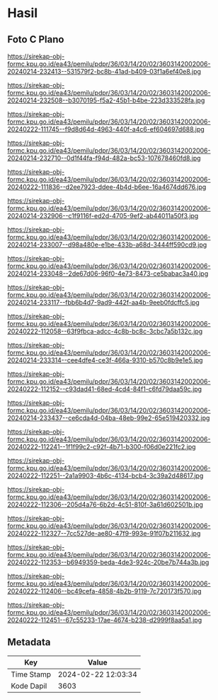 # Hasil

## Foto C Plano

https://sirekap-obj-formc.kpu.go.id/ea43/pemilu/pdpr/36/03/14/20/02/3603142002006-20240214-232413--531579f2-bc8b-41ad-b409-03f1a6ef40e8.jpg

https://sirekap-obj-formc.kpu.go.id/ea43/pemilu/pdpr/36/03/14/20/02/3603142002006-20240214-232508--b3070195-f5a2-45b1-b4be-223d333528fa.jpg

https://sirekap-obj-formc.kpu.go.id/ea43/pemilu/pdpr/36/03/14/20/02/3603142002006-20240222-111745--f9d8d64d-4963-440f-a4c6-ef604697d688.jpg

https://sirekap-obj-formc.kpu.go.id/ea43/pemilu/pdpr/36/03/14/20/02/3603142002006-20240214-232710--0d1f44fa-f94d-482a-bc53-107678460fd8.jpg

https://sirekap-obj-formc.kpu.go.id/ea43/pemilu/pdpr/36/03/14/20/02/3603142002006-20240222-111836--d2ee7923-ddee-4b4d-b6ee-16a4674dd676.jpg

https://sirekap-obj-formc.kpu.go.id/ea43/pemilu/pdpr/36/03/14/20/02/3603142002006-20240214-232906--c1f9116f-ed2d-4705-9ef2-ab44011a50f3.jpg

https://sirekap-obj-formc.kpu.go.id/ea43/pemilu/pdpr/36/03/14/20/02/3603142002006-20240214-233007--d98a480e-e1be-433b-a68d-3444ff590cd9.jpg

https://sirekap-obj-formc.kpu.go.id/ea43/pemilu/pdpr/36/03/14/20/02/3603142002006-20240214-233048--2de67d06-96f0-4e73-8473-ce5babac3a40.jpg

https://sirekap-obj-formc.kpu.go.id/ea43/pemilu/pdpr/36/03/14/20/02/3603142002006-20240214-233117--fbb6b4d7-9ad9-442f-aa4b-9eeb0fdcffc5.jpg

https://sirekap-obj-formc.kpu.go.id/ea43/pemilu/pdpr/36/03/14/20/02/3603142002006-20240222-112058--63f9fbca-adcc-4c8b-bc8c-3cbc7a5b132c.jpg

https://sirekap-obj-formc.kpu.go.id/ea43/pemilu/pdpr/36/03/14/20/02/3603142002006-20240214-233314--cee4dfe4-ce3f-466a-9310-b570c8b9e1e5.jpg

https://sirekap-obj-formc.kpu.go.id/ea43/pemilu/pdpr/36/03/14/20/02/3603142002006-20240222-112152--c93dad41-68ed-4cd4-84f1-c6fd79daa59c.jpg

https://sirekap-obj-formc.kpu.go.id/ea43/pemilu/pdpr/36/03/14/20/02/3603142002006-20240214-233437--ce6cda4d-04ba-48eb-99e2-65e519420332.jpg

https://sirekap-obj-formc.kpu.go.id/ea43/pemilu/pdpr/36/03/14/20/02/3603142002006-20240222-112241--1f1f99c2-c92f-4b71-b300-f06d0e221fc2.jpg

https://sirekap-obj-formc.kpu.go.id/ea43/pemilu/pdpr/36/03/14/20/02/3603142002006-20240222-112251--2a1a9903-4b6c-4134-bcb4-3c39a2d48617.jpg

https://sirekap-obj-formc.kpu.go.id/ea43/pemilu/pdpr/36/03/14/20/02/3603142002006-20240222-112306--205d4a76-6b2d-4c51-810f-3a61d602501b.jpg

https://sirekap-obj-formc.kpu.go.id/ea43/pemilu/pdpr/36/03/14/20/02/3603142002006-20240222-112327--7cc527de-ae80-47f9-993e-91f07b211632.jpg

https://sirekap-obj-formc.kpu.go.id/ea43/pemilu/pdpr/36/03/14/20/02/3603142002006-20240222-112353--b6949359-beda-4de3-924c-20be7b744a3b.jpg

https://sirekap-obj-formc.kpu.go.id/ea43/pemilu/pdpr/36/03/14/20/02/3603142002006-20240222-112406--bc49cefa-4858-4b2b-9119-7c720173f570.jpg

https://sirekap-obj-formc.kpu.go.id/ea43/pemilu/pdpr/36/03/14/20/02/3603142002006-20240222-112451--67c55233-17ae-4674-b238-d2999f8aa5a1.jpg


## Metadata

| Key        | Value               |
| ---------- | ------------------- |
| Time Stamp | 2024-02-22 12:03:34 |
| Kode Dapil | 3603                |



